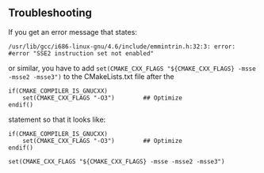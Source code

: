 ## Troubleshooting
If you get an error message that states: 
```
/usr/lib/gcc/i686-linux-gnu/4.6/include/emmintrin.h:32:3: error: #error "SSE2 instruction set not enabled"
```
or similar, you have to add `set(CMAKE_CXX_FLAGS "${CMAKE_CXX_FLAGS} -msse -msse2 -msse3")` to the CMakeLists.txt file after the
```
if(CMAKE_COMPILER_IS_GNUCXX)
    set(CMAKE_CXX_FLAGS "-O3")        ## Optimize
endif()
```
statement so that it looks like:
```
if(CMAKE_COMPILER_IS_GNUCXX)
    set(CMAKE_CXX_FLAGS "-O3")        ## Optimize
endif()

set(CMAKE_CXX_FLAGS "${CMAKE_CXX_FLAGS} -msse -msse2 -msse3")
```
